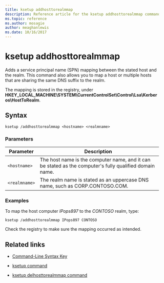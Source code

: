 ```yaml
---
title: ksetup addhosttorealmmap
description: Reference article for the ksetup addhosttorealmmap command, which adds a service principal name (SPN) mapping between the stated host and the realm.
ms.topic: reference
ms.author: mosagie
author: meaghanlewis
ms.date: 10/16/2017
---
```



# ksetup addhosttorealmmap

Adds a service principal name (SPN) mapping between the stated host and the realm. This command also allows you to map a host or multiple hosts that are sharing the same DNS suffix to the realm.

The mapping is stored in the registry, under **HKEY_LOCAL_MACHINE\SYSTEM\CurrentControlSet\Control\Lsa\Kerberos\HostToRealm**.

## Syntax

```
ksetup /addhosttorealmmap <hostname> <realmname>
```

### Parameters

| Parameter | Description |
| --------- |------------ |
| `<hostname>` | The host name is the computer name, and it can be stated as the computer's fully qualified domain name. |
| `<realmname>` | The realm name is stated as an uppercase DNS name, such as CORP.CONTOSO.COM. |

### Examples

To map the host computer *IPops897* to the *CONTOSO* realm, type:

```
ksetup /addhosttorealmmap IPops897 CONTOSO
```

Check the registry to make sure the mapping occurred as intended.

## Related links

- [Command-Line Syntax Key](command-line-syntax-key.md)

- [ksetup command](ksetup.md)

- [ksetup delhosttorealmmap command](ksetup-delhosttorealmmap.md)

